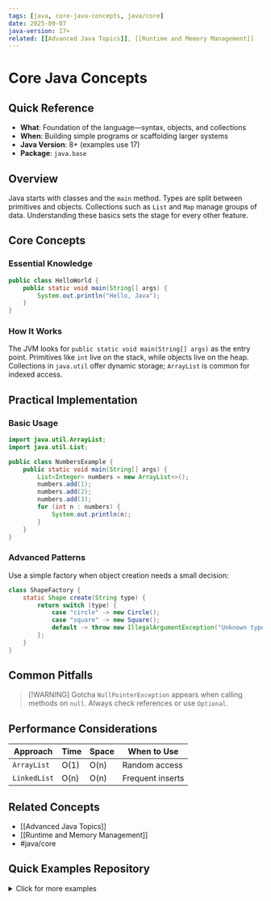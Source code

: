 ```yaml
---
tags: [java, core-java-concepts, java/core]
date: 2025-09-07
java-version: 17+
related: [[Advanced Java Topics]], [[Runtime and Memory Management]]
---
```


# Core Java Concepts

## Quick Reference
- **What**: Foundation of the language—syntax, objects, and collections
- **When**: Building simple programs or scaffolding larger systems
- **Java Version**: 8+ (examples use 17)
- **Package**: `java.base`

## Overview
Java starts with classes and the `main` method. Types are split between primitives and objects. Collections such as `List` and `Map` manage groups of data. Understanding these basics sets the stage for every other feature.

## Core Concepts

### Essential Knowledge
```java
public class HelloWorld {
    public static void main(String[] args) {
        System.out.println("Hello, Java");
    }
}
```

### How It Works
The JVM looks for `public static void main(String[] args)` as the entry point. Primitives like `int` live on the stack, while objects live on the heap. Collections in `java.util` offer dynamic storage; `ArrayList` is common for indexed access.

## Practical Implementation

### Basic Usage
```java
import java.util.ArrayList;
import java.util.List;

public class NumbersExample {
    public static void main(String[] args) {
        List<Integer> numbers = new ArrayList<>();
        numbers.add(1);
        numbers.add(2);
        numbers.add(3);
        for (int n : numbers) {
            System.out.println(n);
        }
    }
}
```

### Advanced Patterns
Use a simple factory when object creation needs a small decision:
```java
class ShapeFactory {
    static Shape create(String type) {
        return switch (type) {
            case "circle" -> new Circle();
            case "square" -> new Square();
            default -> throw new IllegalArgumentException("Unknown type");
        };
    }
}
```

## Common Pitfalls
> [!WARNING] Gotcha
> `NullPointerException` appears when calling methods on `null`. Always check references or use `Optional`.

## Performance Considerations
| Approach | Time | Space | When to Use |
|----------|------|-------|-------------|
| `ArrayList` | O(1) | O(n) | Random access |
| `LinkedList` | O(n) | O(n) | Frequent inserts |

## Related Concepts
- [[Advanced Java Topics]]
- [[Runtime and Memory Management]]
- #java/core

## Quick Examples Repository
<details>
<summary>Click for more examples</summary>

```java
String message = String.format("%s %d", "Version", 17);
```
</details>
